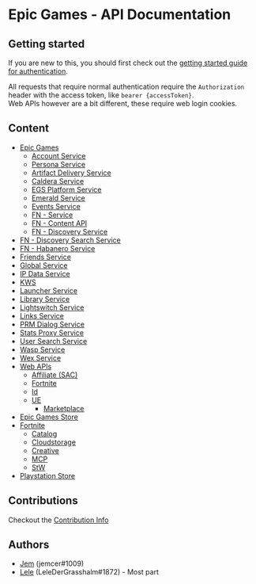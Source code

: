 # Epic Games - API Documentation

## Getting started

If you are new to this, you should first check out the [getting started guide for authentication](./EpicGames/AccountService/Authentication/README.md#getting-started).

All requests that require normal authentication require the `Authorization` header with the access token, like `bearer {accessToken}`. <br/>
Web APIs however are a bit different, these require web login cookies.

## Content

- [Epic Games](./EpicGames)
  - [Account Service](./EpicGames/AccountService)
  - [Persona Service](./EpicGames/PersonaService)
  - [Artifact Delivery Service](./EpicGames/ArtifactDeliveryService)
  - [Caldera Service](./EpicGames/CalderaService)
  - [EGS Platform Service](./EpicGames/EGSPlatformService)
  - [Emerald Service](./EpicGames/EmeraldService)
  - [Events Service](./EpicGames/EventsService)
  - [FN - Service](./EpicGames/FN-Service)
  - [FN - Content API](./EpicGames/FN-Content)
  - [FN - Discovery Service](./EpicGames/FN-Discovery-Service)
 - [FN - Discovery Search Service](./EpicGames/FN-Discovery-Search-Service)
  - [FN - Habanero Service](./EpicGames/FN-Habanero-Service)
  - [Friends Service](./EpicGames/FriendsService)
  - [Global Service](./EpicGames/GlobalService)
  - [IP Data Service](./EpicGames/IPDataService)
  - [KWS](./EpicGames/KWS)
  - [Launcher Service](./EpicGames/LauncherService)
  - [Library Service](./EpicGames/LibraryService)
  - [Lightswitch Service](./EpicGames/LightswitchService)
  - [Links Service](./EpicGames/LinksService)
  - [PRM Dialog Service](./EpicGames/PRMDialogService)
  - [Stats Proxy Service](./EpicGames/StatsProxyService)
  - [User Search Service](./EpicGames/UserSearchService)
  - [Wasp Service](./EpicGames/WaspService)
  - [Wex Service](./EpicGames/WexService)
  - [Web APIs](./EpicGames/Web)
    - [Affiliate (SAC)](./EpicGames/Web/Affiliate)
    - [Fortnite](./EpicGames/Web/Fortnite)
    - [Id](./EpicGames/Web/Id)
    - [UE](./EpicGames/Web/UE)
      - [Marketplace](./EpicGames/Web/UE/Marketplace)
- [Epic Games Store](./EpicGamesStore)
- [Fortnite](./Fortnite)
  - [Catalog](./Fortnite/Catalog)
  - [Cloudstorage](./Fortnite/Cloudstorage)
  - [Creative](./Fortnite/Creative)
  - [MCP](./Fortnite/MCP)
  - [StW](./Fortnite/SaveTheWorld)
- [Playstation Store](./PlaystationStore)

## Contributions

Checkout the [Contribution Info](./CONTRIBUTING.md)

## Authors

- [Jem](https://twitter.com/jemfleaks) (jemcer#1009)
- [Lele](https://twitter.com/lel3x) (LeleDerGrasshalm#1872) - Most part
